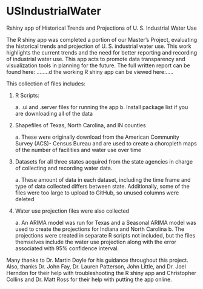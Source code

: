 # USIndustrialWater
Rshiny app of Historical Trends and Projections of U. S. Industrial Water Use

The R shiny app was completed a portion of our Master’s Project, evaluating the historical trends and projection of U. S. industrial water use. This work highlights the current trends and the need for better reporting and recording of industrial water use. This app acts to promote data transparency and visualization tools in planning for the future. The full written report can be found here: ……..d the working R shiny app can be viewed here:…..

This collection of files includes:
1.	R Scripts:

    a.	.ui and .server files for running the app
    b.	Install package list if you are downloading all of the data
    
2.	Shapefiles of Texas, North Carolina, and IN counties

    a.	These were originally download from the American Community Survey (ACS)- Census Bureau and are used to create a choropleth maps of         the number of facilities and water use over time
    
3.	Datasets for all three states acquired from the state agencies in charge of collecting and recording water data. 

    a.  These amount of data in each dataset, including the time frame and type of data collected differs between state. Additionally, some         of the files were too large to upload to GitHub, so unused columns were deleted
    
4.	Water use projection files were also collected

    a.	An ARIMA model was run for Texas and a Seasonal ARIMA model was used to create the projections for Indiana and North Carolina
    b.	The projections were created in separate R scripts not included, but the files themselves include the water use projection along with the error associated with 95% confidence interval. 
    
  
Many thanks to Dr. Martin Doyle for his guidance throughout this project. Also, thanks Dr. John Fay, Dr. Lauren Patterson, John Little, and Dr. Joel Herndon for their help with troubleshooting the R shiny app and Christopher Collins and Dr. Matt Ross for their help with putting the app online. 
    

